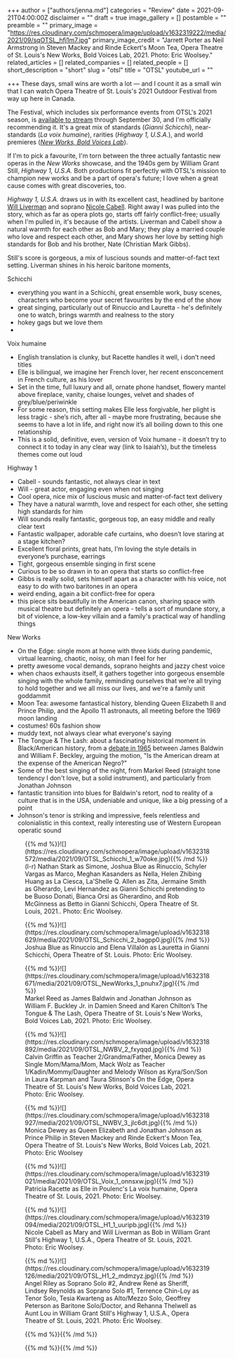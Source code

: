+++
author = ["authors/jenna.md"]
categories = "Review"
date = 2021-09-21T04:00:00Z
disclaimer = ""
draft = true
image_gallery = []
postamble = ""
preamble = ""
primary_image = "https://res.cloudinary.com/schmopera/image/upload/v1632319222/media/2021/09/sqOTSL_hfj1m7.jpg"
primary_image_credit = "Jarrett Porter as Neil Armstrong in Steven Mackey and Rinde Eckert's Moon Tea, Opera Theatre of St. Louis's New Works, Bold Voices Lab, 2021. Photo: Eric Woolsey."
related_articles = []
related_companies = []
related_people = []
short_description = "short"
slug = "otsl"
title = "OTSL"
youtube_url = ""

+++
These days, small wins are worth a lot — and I count it as a small win that I can watch Opera Theatre of St. Louis's 2021 Outdoor Festival from way up here in Canada.

The Festival, which includes six performance events from OTSL's 2021 season, is [available to stream](https://opera-stl.org/streaming) through September 30, and I'm officially recommending it. It's a great mix of standards (_Gianni Schicchi_), near-standards (_La voix humaine_), rarities (_Highway 1, U.S.A._), and world premieres ([_New Works, Bold Voices Lab_](https://opera-stl.org/nwbv-lab)).

If I'm to pick a favourite, I'm torn between the three actually fantastic new operas in the _New Works_ showcase, and the 1940s gem by William Grant Still, _Highway 1, U.S.A._ Both productions fit perfectly with OTSL's mission to champion new works and be a part of opera's future; I love when a great cause comes with great discoveries, too.

_Highway 1, U.S.A._ draws us in with its excellent cast, headlined by baritone [Will Liverman](/spotlight-on-will-liverman/) and soprano [Nicole Cabell](/talking-with-singers-nicole-cabell/). Right away I was pulled into the story, which as far as opera plots go, starts off fairly conflict-free; usually when I'm pulled in, it's because of the artists. Liverman and Cabell show a natural warmth for each other as Bob and Mary; they play a married couple who love and respect each other, and Mary shows her love by setting high standards for Bob and his brother, Nate (Christian Mark Gibbs). 

Still's score is gorgeous, a mix of luscious sounds and matter-of-fact text setting. Liverman shines in his heroic baritone moments, 

Schicchi

* everything you want in a Schicchi, great ensemble work, busy scenes, characters who become your secret favourites by the end of the show
* great singing, particularly out of Rinuccio and Lauretta - he's definitely one to watch, brings warmth and realness to the story
* hokey gags but we love them
* 

Voix humaine

* English translation is clunky, but Racette handles it well, i don’t need titles
* Elle is bilingual, we imagine her French lover, her recent ensconcement in French culture, as his lover
* Set in the time, full luxury and all, ornate phone handset, flowery mantel above fireplace, vanity, chaise lounges, velvet and shades of grey/blue/periwinkle
* For some reason, this setting makes Elle less forgivable, her plight is less tragic - she’s rich, after all - maybe more frustrating, because she seems to have a lot in life, and right now it’s all boiling down to this one relationship
* This is a solid, definitive, even, version of Voix humane - it doesn’t try to connect it to today in any clear way (link to Isaiah’s), but the timeless themes come out loud

Highway 1

* Cabell - sounds fantastic, not always clear in text
* Will - great actor, engaging even when not singing
* Cool opera, nice mix of luscious music and matter-of-fact text delivery
* They have a natural warmth, love and respect for each other, she setting high standards for him
* Will sounds really fantastic, gorgeous top, an easy middle and really clear text
* Fantastic wallpaper, adorable cafe curtains, who doesn’t love staring at a stage kitchen?
* Excellent floral prints, great hats, I’m loving the style details in everyone’s purchase, earrings
* Tight, gorgeous ensemble singing in first scene
* Curious to be so drawn in to an opera that starts so conflict-free
* Gibbs is really solid, sets himself apart as a character with his voice, not easy to do with two baritones in an opera
* weird ending, again a bit conflict-free for opera
* this piece sits beautifully in the American canon, sharing space with musical theatre but definitely an opera - tells a sort of mundane story, a bit of violence, a low-key villain and a family's practical way of handling things

New Works

* On the Edge: single mom at home with three kids during pandemic, virtual learning, chaotic, noisy, oh man I feel for her
* pretty awesome vocal demands, soprano heights and jazzy chest voice
* when chaos exhausts itself, it gathers together into gorgeous ensemble singing with the whole family, reminding ourselves that we're all trying to hold together and we all miss our lives, and we're a family unit goddammit
* Moon Tea: awesome fantastical history, blending Queen Elizabeth II and Prince Philip, and the Apollo 11 astronauts, all meeting before the 1969 moon landing
* costumes! 60s fashion show
* muddy text, not always clear what everyone's saying
* The Tongue & The Lash: about a fascinating historical moment in Black/American history, from a [debate in 1965](https://www.theatlantic.com/entertainment/archive/2019/12/james-baldwin-william-f-buckley-debate/602695/) between James Baldwin and William F. Beckley, arguing the motion, "Is the American dream at the expense of the American Negro?"
* Some of the best singing of the night, from Markel Reed (straight tone tendency I don't love, but a solid instrument), and particularly from Jonathan Johnson
* fantastic transition into blues for Baldwin's retort, nod to reality of a culture that is in the USA, undeniable and unique, like a big pressing of a point
* Johnson's tenor is striking and impressive, feels relentless and colonialistic in this context, really interesting use of Western European operatic sound

<figure data-type="image">{{% md %}}![](https://res.cloudinary.com/schmopera/image/upload/v1632318572/media/2021/09/OTSL_Schicchi_1_w70oke.jpg){{% /md %}}

<figcaption>(l-r) Nathan Stark as Simone, Joshua Blue as Rinuccio, Schyler Vargas as Marco, Meghan Kasanders as Nella, Helen Zhibing Huang as La Ciesca, La'Shelle Q. Allen as Zita, Jermaine Smith as Gherardo, Levi Hernandez as Gianni Schicchi pretending to be Buoso Donati, Bianca Orsi as Gherardino, and Rob McGinness as Betto in Gianni Schicchi, Opera Theatre of St. Louis, 2021.. Photo: Eric Woolsey.</figcaption>

</figure>

<figure data-type="image">{{% md %}}![](https://res.cloudinary.com/schmopera/image/upload/v1632318629/media/2021/09/OTSL_Schicchi_2_bagpp0.jpg){{% /md %}}

<figcaption>Joshua Blue as Rinuccio and Elena Villalón as Lauretta in Gianni Schicchi, Opera Theatre of St. Louis. Photo: Eric Woolsey.</figcaption>

</figure>

<figure data-type="image">{{% md %}}![](https://res.cloudinary.com/schmopera/image/upload/v1632318671/media/2021/09/OTSL_NewWorks_1_pnuhx7.jpg){{% /md %}}

<figcaption>Markel Reed as James Baldwin and Jonathan Johnson as William F. Buckley Jr. in Damien Sneed and Karen Chilton’s The Tongue & The Lash, Opera Theatre of St. Louis's New Works, Bold Voices Lab, 2021. Photo: Eric Woolsey.</figcaption>

</figure>

<figure data-type="image">{{% md %}}![](https://res.cloudinary.com/schmopera/image/upload/v1632318892/media/2021/09/OTSL_NWBV_2_fxyqqd.jpg){{% /md %}}

<figcaption>Calvin Griffin as Teacher 2/Grandma/Father, Monica Dewey as Single Mom/Mama/Mom, Mack Wolz as Teacher 1/Kadin/Mommy/Daughter and Melody Wilson as Kyra/Son/Son in Laura Karpman and Taura Stinson's On the Edge, Opera Theatre of St. Louis's New Works, Bold Voices Lab, 2021. Photo: Eric Woolsey.</figcaption>

</figure>

<figure data-type="image">{{% md %}}![](https://res.cloudinary.com/schmopera/image/upload/v1632318927/media/2021/09/OTSL_NWBV_3_jlc6dt.jpg){{% /md %}}

<figcaption>Monica Dewey as Queen Elizabeth and Jonathan Johnson as Prince Philip in Steven Mackey and Rinde Eckert's Moon Tea, Opera Theatre of St. Louis's New Works, Bold Voices Lab, 2021. Photo: Eric Woolsey</figcaption>

</figure>

<figure data-type="image">{{% md %}}![](https://res.cloudinary.com/schmopera/image/upload/v1632319021/media/2021/09/OTSL_Voix_1_onnsxw.jpg){{% /md %}}

<figcaption>Patricia Racette as Elle in Poulenc's La voix humaine, Opera Theatre of St. Louis, 2021. Photo: Eric Woolsey.</figcaption>

</figure>

<figure data-type="image">{{% md %}}![](https://res.cloudinary.com/schmopera/image/upload/v1632319094/media/2021/09/OTSL_H1_1_uuripb.jpg){{% /md %}}

<figcaption>Nicole Cabell as Mary and Will Liverman as Bob in William Grant Still's Highway 1, U.S.A., Opera Theatre of St. Louis, 2021. Photo: Eric Woolsey.</figcaption>

</figure>

<figure data-type="image">{{% md %}}![](https://res.cloudinary.com/schmopera/image/upload/v1632319126/media/2021/09/OTSL_H1_2_mdmzyz.jpg){{% /md %}}

<figcaption>Angel Riley as Soprano Solo #2, Andrew René as Sheriff, Lindsey Reynolds as Soprano Solo #1, Terrence Chin-Loy as Tenor Solo, Tesia Kwarteng as Alto/Mezzo Solo, Geoffrey Peterson as Baritone Solo/Doctor, and Rehanna Thelwell as Aunt Lou in William Grant Still's Highway 1, U.S.A., Opera Theatre of St. Louis, 2021. Photo: Eric Woolsey.</figcaption>

</figure>

<figure data-type="image">{{% md %}}{{% /md %}}

<figcaption></figcaption>

</figure>

<figure data-type="image">{{% md %}}{{% /md %}}

<figcaption></figcaption>

</figure>